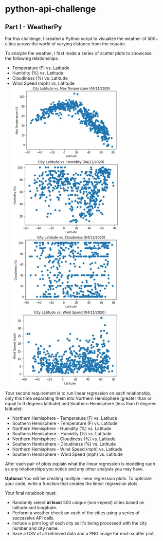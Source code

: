 # python-api-challenge

## Part I - WeatherPy

For this challenge, I created a Python script to visualize the weather of 500+ cities across the world of varying distance from the equator. 

To analyze the weather, I first made a series of scatter plots to showcase the following relationships:
* Temperature (F) vs. Latitude
* Humidity (%) vs. Latitude
* Cloudiness (%) vs. Latitude
* Wind Speed (mph) vs. Latitude
<img src="https://github.com/kelseyoros/python-api-challenge/blob/master/images/LatVsTemp.JPG" width="350"> <img src="https://github.com/kelseyoros/python-api-challenge/blob/master/images/LatVsHumidity.JPG" width="350">
<img src="https://github.com/kelseyoros/python-api-challenge/blob/master/images/LatVsCloudiness.JPG" width="350"> <img src="https://github.com/kelseyoros/python-api-challenge/blob/master/images/LatVsWind.JPG" width="350">


Your second requirement is to run linear regression on each relationship, only this time separating them into Northern Hemisphere (greater than or equal to 0 degrees latitude) and Southern Hemisphere (less than 0 degrees latitude):

* Northern Hemisphere - Temperature (F) vs. Latitude
* Southern Hemisphere - Temperature (F) vs. Latitude
* Northern Hemisphere - Humidity (%) vs. Latitude
* Southern Hemisphere - Humidity (%) vs. Latitude
* Northern Hemisphere - Cloudiness (%) vs. Latitude
* Southern Hemisphere - Cloudiness (%) vs. Latitude
* Northern Hemisphere - Wind Speed (mph) vs. Latitude
* Southern Hemisphere - Wind Speed (mph) vs. Latitude

After each pair of plots explain what the linear regression is modeling such as any relationships you notice and any other analysis you may have.

**Optional** You will be creating multiple linear regression plots. To optimize your code, write a function that creates the linear regression plots.

Your final notebook must:

* Randomly select **at least** 500 unique (non-repeat) cities based on latitude and longitude.
* Perform a weather check on each of the cities using a series of successive API calls.
* Include a print log of each city as it's being processed with the city number and city name.
* Save a CSV of all retrieved data and a PNG image for each scatter plot.